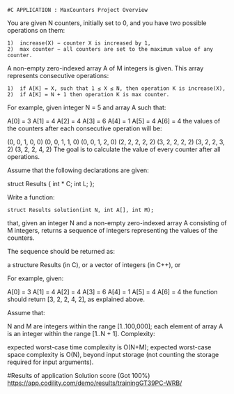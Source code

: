 
    #C APPLICATION : MaxCounters Project Overview

You are given N counters, initially set to 0, and you have two possible operations on them:

	1)	increase(X) − counter X is increased by 1,
	2)	max counter − all counters are set to the maximum value of any counter.
A non-empty zero-indexed array A of M integers is given. This array represents consecutive operations:

	1)	if A[K] = X, such that 1 ≤ X ≤ N, then operation K is increase(X),
	2)	if A[K] = N + 1 then operation K is max counter.
For example, given integer N = 5 and array A such that:

A[0] = 3
A[1] = 4
A[2] = 4
A[3] = 6
A[4] = 1
A[5] = 4
A[6] = 4
the values of the counters after each consecutive operation will be:

(0, 0, 1, 0, 0)
(0, 0, 1, 1, 0)
(0, 0, 1, 2, 0)
(2, 2, 2, 2, 2)
(3, 2, 2, 2, 2)
(3, 2, 2, 3, 2)
(3, 2, 2, 4, 2)
The goal is to calculate the value of every counter after all operations.

Assume that the following declarations are given:

struct Results {
	int * C;
	int L;
};

Write a function:

	struct Results solution(int N, int A[], int M);

that, given an integer N and a non-empty zero-indexed array A consisting of M integers, returns a sequence of integers representing the values of the counters.

The sequence should be returned as:

a structure Results (in C), or
a vector of integers (in C++), or

For example, given:

A[0] = 3
A[1] = 4
A[2] = 4
A[3] = 6
A[4] = 1
A[5] = 4
A[6] = 4
the function should return [3, 2, 2, 4, 2], as explained above.

Assume that:

N and M are integers within the range [1..100,000];
each element of array A is an integer within the range [1..N + 1].
Complexity:

expected worst-case time complexity is O(N+M);
expected worst-case space complexity is O(N), beyond input storage (not counting the storage required for input arguments).

#Results of application
Solution score (Got 100%) https://app.codility.com/demo/results/trainingGT39PC-WRB/
